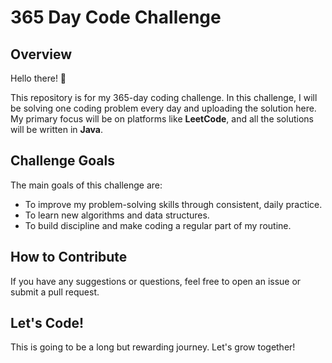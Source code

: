 # 365 Day Code Challenge

## Overview

Hello there! 👋

This repository is for my 365-day coding challenge. In this challenge, I will be solving one coding problem every day and uploading the solution here. My primary focus will be on platforms like **LeetCode**, and all the solutions will be written in **Java**.

## Challenge Goals

The main goals of this challenge are:

* To improve my problem-solving skills through consistent, daily practice.
* To learn new algorithms and data structures.
* To build discipline and make coding a regular part of my routine.



## How to Contribute

If you have any suggestions or questions, feel free to open an issue or submit a pull request.

## Let's Code!

This is going to be a long but rewarding journey. Let's grow together!
